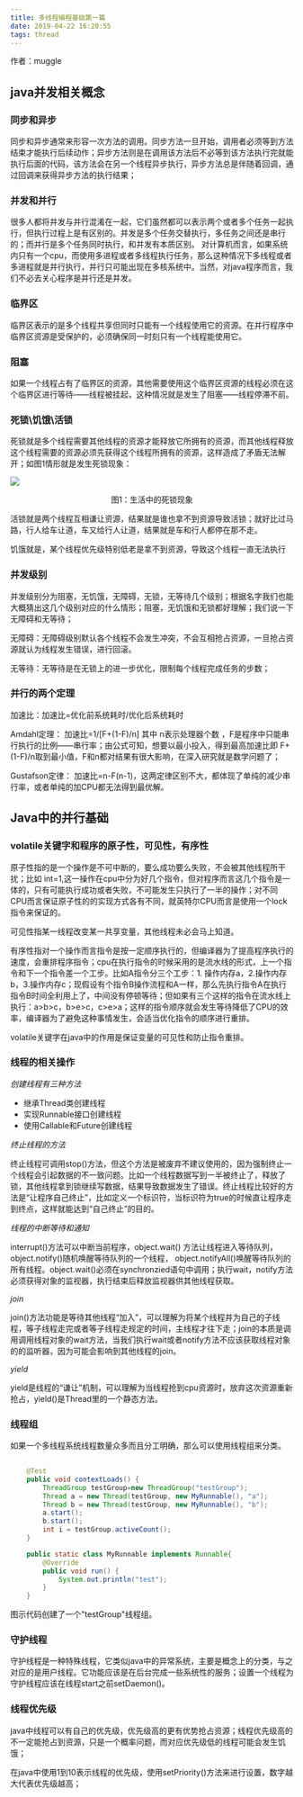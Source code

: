 ```yaml
---
title: 多线程编程基础第一篇
date: 2019-04-22 16:20:55
tags: thread
---
```


作者：muggle
## java并发相关概念

### 同步和异步
同步和异步通常来形容一次方法的调用。同步方法一旦开始，调用者必须等到方法结束才能执行后续动作；异步方法则是在调用该方法后不必等到该方法执行完就能执行后面的代码，该方法会在另一个线程异步执行，异步方法总是伴随着回调，通过回调来获得异步方法的执行结果；

### 并发和并行
很多人都将并发与并行混淆在一起，它们虽然都可以表示两个或者多个任务一起执行，但执行过程上是有区别的。并发是多个任务交替执行，多任务之间还是串行的；而并行是多个任务同时执行，和并发有本质区别。
对计算机而言，如果系统内只有一个cpu，而使用多进程或者多线程执行任务，那么这种情况下多线程或者多进程就是并行执行，并行只可能出现在多核系统中。当然，对java程序而言，我们不必去关心程序是并行还是并发。

<!--more-->

### 临界区

临界区表示的是多个线程共享但同时只能有一个线程使用它的资源。在并行程序中临界区资源是受保护的，必须确保同一时刻只有一个线程能使用它。

### 阻塞

如果一个线程占有了临界区的资源，其他需要使用这个临界区资源的线程必须在这个临界区进行等待——线程被挂起，这种情况就是发生了阻塞——线程停滞不前。

### 死锁\饥饿\活锁

死锁就是多个线程需要其他线程的资源才能释放它所拥有的资源，而其他线程释放这个线程需要的资源必须先获得这个线程所拥有的资源，这样造成了矛盾无法解开；如图1情形就是发生死锁现象：

![](http://a2.qpic.cn/psb?/V13ysUCU2bV4he/zBrKU1zKzRRphjYm8*58YnBjOH0x7EvRxnWkrr.0oeE!/b/dMEAAAAAAAAA&ek=1&kp=1&pt=0&bo=2QENAQAAAAARF*Q!&tl=3&vuin=1793769323&tm=1555678800&sce=60-2-2&rf=viewer_4)

<center>图1：生活中的死锁现象</center>

活锁就是两个线程互相谦让资源，结果就是谁也拿不到资源导致活锁；就好比过马路，行人给车让道，车又给行人让道，结果就是车和行人都停在那不走。

饥饿就是，某个线程优先级特别低老是拿不到资源，导致这个线程一直无法执行

### 并发级别

并发级别分为阻塞，无饥饿，无障碍，无锁，无等待几个级别；根据名字我们也能大概猜出这几个级别对应的什么情形；阻塞，无饥饿和无锁都好理解；我们说一下无障碍和无等待；

无障碍：无障碍级别默认各个线程不会发生冲突，不会互相抢占资源，一旦抢占资源就认为线程发生错误，进行回滚。

无等待：无等待是在无锁上的进一步优化，限制每个线程完成任务的步数；

### 并行的两个定理

加速比：加速比=优化前系统耗时/优化后系统耗时

Amdahl定理： 加速比=1/[F+(1-F)/n] 其中 n表示处理器个数 ，F是程序中只能串行执行的比例——串行率；由公式可知，想要以最小投入，得到最高加速比即 F+(1-F)/n取到最小值，F和n都对结果有很大影响，在深入研究就是数学问题了；

Gustafson定律： 加速比=n-F(n-1)，这两定律区别不大，都体现了单纯的减少串行率，或者单纯的加CPU都无法得到最优解。

## Java中的并行基础

### volatile关键字和程序的原子性，可见性，有序性

原子性指的是一个操作是不可中断的，要么成功要么失败，不会被其他线程所干扰；比如 int=1,这一操作在cpu中分为好几个指令，但对程序而言这几个指令是一体的，只有可能执行成功或者失败，不可能发生只执行了一半的操作；对不同CPU而言保证原子性的的实现方式各有不同，就英特尔CPU而言是使用一个lock指令来保证的。

可见性指某一线程改变某一共享变量，其他线程未必会马上知道。

有序性指对一个操作而言指令是按一定顺序执行的，但编译器为了提高程序执行的速度，会重排程序指令；cpu在执行指令的时候采用的是流水线的形式，上一个指令和下一个指令差一个工步。比如A指令分三个工步：1. 操作内存a，2.操作内存b，3.操作内存c；现假设有个指令B操作流程和A一样，那么先执行指令A在执行指令B时间全利用上了，中间没有停顿等待；但如果有三个这样的指令在流水线上执行：a>b>c，b>e>c，c>e>a；这样的指令顺序就会发生等待降低了CPU的效率，编译器为了避免这种事情发生，会适当优化指令的顺序进行重排。

volatile关键字在java中的作用是保证变量的可见性和防止指令重排。

### 线程的相关操作

*创建线程有三种方法*

- 继承Thread类创建线程
- 实现Runnable接口创建线程
- 使用Callable和Future创建线程

*终止线程的方法*

终止线程可调用stop()方法，但这个方法是被废弃不建议使用的，因为强制终止一个线程会引起数据的不一致问题。比如一个线程数据写到一半被终止了，释放了锁，其他线程拿到锁继续写数据，结果导致数据发生了错误。终止线程比较好的方法是“让程序自己终止”，比如定义一个标识符，当标识符为true的时候直让程序走到终点，这样就能达到“自己终止”的目的。

*线程的中断等待和通知*

interrupt()方法可以中断当前程序，object.wait() 方法让线程进入等待队列，object.notify()随机唤醒等待队列的一个线程， object.notifyAll()唤醒等待队列的所有线程。object.wait()必须在synchronzied语句中调用；执行wait，notify方法必须获得对象的监视器，执行结束后释放监视器供其他线程获取。

*join*

join()方法功能是等待其他线程“加入”，可以理解为将某个线程并为自己的子线程，等子线程走完或者等子线程走规定的时间，主线程才往下走；join的本质是调用调用线程对象的wait方法，当我们执行wait或者notify方法不应该获取线程对象的的监听器，因为可能会影响到其他线程的join。

*yield*

yield是线程的“谦让”机制，可以理解为当线程抢到cpu资源时，放弃这次资源重新抢占，yield()是Thread里的一个静态方法。

### 线程组

如果一个多线程系统线程数量众多而且分工明确，那么可以使用线程组来分类。

```java
	
    @Test
    public void contextLoads() {
        ThreadGroup testGroup=new ThreadGroup("testGroup");
        Thread a = new Thread(testGroup, new MyRunnable(), "a");
        Thread b = new Thread(testGroup, new MyRunnable(), "b");
        a.start();
        b.start();
        int i = testGroup.activeCount();
    }

    public static class MyRunnable implements Runnable{
        @Override
        public void run() {
            System.out.println("test");
        }
    }
```

图示代码创建了一个"testGroup"线程组。

### 守护线程

守护线程是一种特殊线程，它类似java中的异常系统，主要是概念上的分类，与之对应的是用户线程。它功能应该是在后台完成一些系统性的服务；设置一个线程为守护线程应该在线程start之前setDaemon()。

### 线程优先级

java中线程可以有自己的优先级，优先级高的更有优势抢占资源；线程优先级高的不一定能抢占到资源，只是一个概率问题，而对应优先级低的线程可能会发生饥饿；

在java中使用1到10表示线程的优先级，使用setPriority()方法来进行设置，数字越大代表优先级越高；


